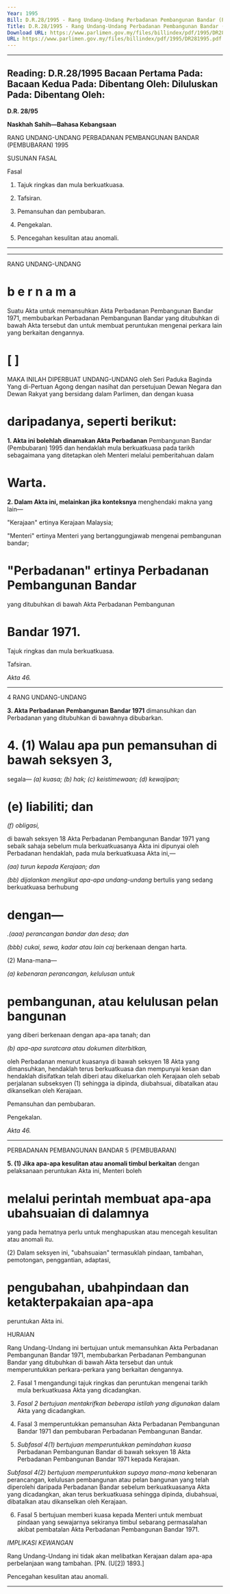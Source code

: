 ```yaml
---
Year: 1995
Bill: D.R.28/1995 - Rang Undang-Undang Perbadanan Pembangunan Bandar (Pembubaran) 1995 (Lulus)
Title: D.R.28/1995 - Rang Undang-Undang Perbadanan Pembangunan Bandar (Pembubaran) 1995 (Lulus)
Download URL: https://www.parlimen.gov.my/files/billindex/pdf/1995/DR281995.pdf
URL: https://www.parlimen.gov.my/files/billindex/pdf/1995/DR281995.pdf
---
```

---
Reading:
D.R.28/1995
Bacaan Pertama Pada:
Bacaan Kedua Pada:
Dibentang Oleh:
Diluluskan Pada:
Dibentang Oleh:
---

**D.R. 28/95**

**Naskhah Sahih—Bahasa Kebangsaan**

RANG UNDANG-UNDANG
PERBADANAN PEMBANGUNAN BANDAR
(PEMBUBARAN) 1995

SUSUNAN FASAL

Fasal
1. Tajuk ringkas dan mula berkuatkuasa.

2. Tafsiran.

3. Pemansuhan dan pembubaran.

4. Pengekalan.

5. Pencegahan kesulitan atau anomali.


-----

-----

RANG UNDANG-UNDANG

# b e r n a m a

Suatu Akta untuk memansuhkan Akta Perbadanan
Pembangunan Bandar 1971, membubarkan Perbadanan
Pembangunan Bandar yang ditubuhkan di bawah Akta
tersebut dan untuk membuat peruntukan mengenai
perkara lain yang berkaitan dengannya.

# [                   ]

MAKA INILAH DIPERBUAT UNDANG-UNDANG
oleh Seri Paduka Baginda Yang di-Pertuan Agong dengan
nasihat dan persetujuan Dewan Negara dan Dewan Rakyat
yang bersidang dalam Parlimen, dan dengan kuasa
# daripadanya, seperti berikut:

**1. Akta ini bolehlah dinamakan Akta Perbadanan**
Pembangunan Bandar (Pembubaran) 1995 dan hendaklah
mula berkuatkuasa pada tarikh sebagaimana yang
ditetapkan oleh Menteri melalui pemberitahuan dalam
# Warta.

**2. Dalam Akta ini, melainkan jika konteksnya**
menghendaki makna yang lain—

"Kerajaan" ertinya Kerajaan Malaysia;

"Menteri" ertinya Menteri yang bertanggungjawab
mengenai pembangunan bandar;

# "Perbadanan" ertinya Perbadanan Pembangunan Bandar
yang ditubuhkan di bawah Akta Perbadanan Pembangunan
# Bandar 1971.


Tajuk ringkas
dan mula
berkuatkuasa.

Tafsiran.

_Akta 46._


-----

4 RANG UNDANG-UNDANG

**3. Akta Perbadanan Pembangunan Bandar 1971**
dimansuhkan dan Perbadanan yang ditubuhkan di bawahnya
dibubarkan.

# 4. (1) Walau apa pun pemansuhan di bawah seksyen 3,
segala—
_(a) kuasa;_
_(b) hak;_
_(c) keistimewaan;_
_(d) kewajipan;_
# (e) liabiliti; dan
_(f) obligasi,_

di bawah seksyen 18 Akta Perbadanan Pembangunan
Bandar 1971 yang sebaik sahaja sebelum mula
berkuatkuasanya Akta ini dipunyai oleh Perbadanan
hendaklah, pada mula berkuatkuasa Akta ini,—

_(aa) turun kepada Kerajaan; dan_

_(bb) dijalankan mengikut apa-apa undang-undang_
bertulis yang sedang berkuatkuasa berhubung
# dengan—

_.(aaa) perancangan bandar dan desa; dan_

_(bbb) cukai, sewa, kadar atau lain caj_
berkenaan dengan harta.

(2) Mana-mana—

_(a) kebenaran perancangan, kelulusan untuk_
# pembangunan, atau kelulusan pelan bangunan
yang diberi berkenaan dengan apa-apa tanah;
dan

_(b) apa-apa suratcara atau dokumen diterbitkan,_

oleh Perbadanan menurut kuasanya di bawah seksyen 18
Akta yang dimansuhkan, hendaklah terus berkuatkuasa
dan mempunyai kesan dan hendaklah disifatkan telah
diberi atau dikeluarkan oleh Kerajaan oleh sebab perjalanan
subseksyen (1) sehingga ia dipinda, diubahsuai, dibatalkan
atau dikanselkan oleh Kerajaan.


Pemansuhan
dan
pembubaran.

Pengekalan.

_Akta 46._


-----

PERBADANAN PEMBANGUNAN BANDAR 5
(PEMBUBARAN)

**5. (1) Jika apa-apa kesulitan atau anomali timbul berkaitan**
dengan pelaksanaan peruntukan Akta ini, Menteri boleh
# melalui perintah membuat apa-apa ubahsuaian di dalamnya
yang pada hematnya perlu untuk menghapuskan atau
mencegah kesulitan atau anomali itu.

(2) Dalam seksyen ini, "ubahsuaian" termasuklah
pindaan, tambahan, pemotongan, penggantian, adaptasi,
# pengubahan, ubahpindaan dan ketakterpakaian apa-apa
peruntukan Akta ini.

HURAIAN

Rang Undang-Undang ini bertujuan untuk memansuhkan Akta
Perbadanan Pembangunan Bandar 1971, membubarkan Perbadanan
Pembangunan Bandar yang ditubuhkan di bawah Akta tersebut dan
untuk memperuntukkan perkara-perkara yang berkaitan dengannya.

2. Fasal 1 mengandungi tajuk ringkas dan peruntukan mengenai
tarikh mula berkuatkuasa Akta yang dicadangkan.

3. _Fasal 2 bertujuan mentakrifkan beberapa istilah yang digunakan_
dalam Akta yang dicadangkan.

4. Fasal 3 memperuntukkan pemansuhan Akta Perbadanan
Pembangunan Bandar 1971 dan pembubaran Perbadanan Pembangunan
Bandar.

5. _Subfasal 4(1) bertujuan memperuntukkan pemindahan kuasa_
Perbadanan Pembangunan Bandar di bawah seksyen 18 Akta
Perbadanan Pembangunan Bandar 1971 kepada Kerajaan.

_Subfasal 4(2) bertujuan memperuntukkan supaya mana-mana_
kebenaran perancangan, kelulusan pembangunan atau pelan bangunan
yang telah diperolehi daripada Perbadanan Bandar sebelum
berkuatkuasanya Akta yang dicadangkan, akan terus berkuatkuasa
sehingga dipinda, diubahsuai, dibatalkan atau dikanselkan oleh
Kerajaan.

6. Fasal 5 bertujuan memberi kuasa kepada Menteri untuk membuat
pindaan yang sewajarnya sekiranya timbul sebarang permasalahan
akibat pembatalan Akta Perbadanan Pembangunan Bandar 1971.

_IMPLIKASI_ _KEWANGAN_

Rang Undang-Undang ini tidak akan melibatkan Kerajaan dalam
apa-apa perbelanjaan wang tambahan. [PN. (U[2]) 1893.]


Pencegahan
kesulitan atau
anomali.


-----

